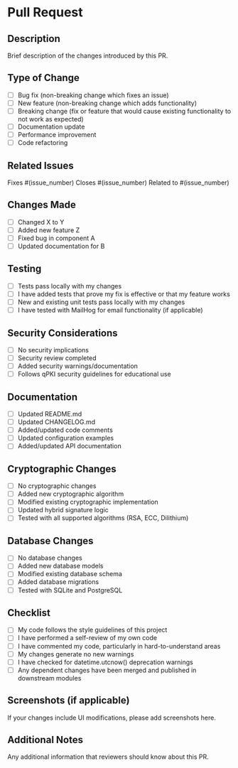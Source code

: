# Pull Request

## Description
Brief description of the changes introduced by this PR.

## Type of Change
- [ ] Bug fix (non-breaking change which fixes an issue)
- [ ] New feature (non-breaking change which adds functionality)
- [ ] Breaking change (fix or feature that would cause existing functionality to not work as expected)
- [ ] Documentation update
- [ ] Performance improvement
- [ ] Code refactoring

## Related Issues
Fixes #(issue_number)
Closes #(issue_number)
Related to #(issue_number)

## Changes Made
- [ ] Changed X to Y
- [ ] Added new feature Z
- [ ] Fixed bug in component A
- [ ] Updated documentation for B

## Testing
- [ ] Tests pass locally with my changes
- [ ] I have added tests that prove my fix is effective or that my feature works
- [ ] New and existing unit tests pass locally with my changes
- [ ] I have tested with MailHog for email functionality (if applicable)

## Security Considerations
- [ ] No security implications
- [ ] Security review completed
- [ ] Added security warnings/documentation
- [ ] Follows qPKI security guidelines for educational use

## Documentation
- [ ] Updated README.md
- [ ] Updated CHANGELOG.md
- [ ] Added/updated code comments
- [ ] Updated configuration examples
- [ ] Added/updated API documentation

## Cryptographic Changes
- [ ] No cryptographic changes
- [ ] Added new cryptographic algorithm
- [ ] Modified existing cryptographic implementation
- [ ] Updated hybrid signature logic
- [ ] Tested with all supported algorithms (RSA, ECC, Dilithium)

## Database Changes
- [ ] No database changes
- [ ] Added new database models
- [ ] Modified existing database schema
- [ ] Added database migrations
- [ ] Tested with SQLite and PostgreSQL

## Checklist
- [ ] My code follows the style guidelines of this project
- [ ] I have performed a self-review of my own code
- [ ] I have commented my code, particularly in hard-to-understand areas
- [ ] My changes generate no new warnings
- [ ] I have checked for datetime.utcnow() deprecation warnings
- [ ] Any dependent changes have been merged and published in downstream modules

## Screenshots (if applicable)
If your changes include UI modifications, please add screenshots here.

## Additional Notes
Any additional information that reviewers should know about this PR.

